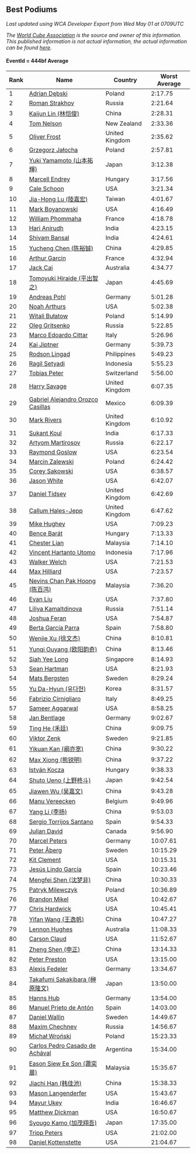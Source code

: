 ## Best Podiums

*Last updated using WCA Developer Export from Wed May 01 at 0709UTC*

*The [World Cube Association](https://www.worldcubeassociation.org) is the source and owner of this information. This published information is not actual information, the actual information can be found [here](https://www.worldcubeassociation.org/results).*

#### EventId = 444bf Average

|Rank|Name|Country|Worst Average|  
|--|--|--|--|  
|1|[Adrian Dębski](https://www.worldcubeassociation.org/persons/2017DEBS01)|Poland|2:17.75|  
|2|[Roman Strakhov](https://www.worldcubeassociation.org/persons/2012STRA02)|Russia|2:21.64|  
|3|[Kaijun Lin (林恺俊)](https://www.worldcubeassociation.org/persons/2013LINK01)|China|2:28.31|  
|4|[Tom Nelson](https://www.worldcubeassociation.org/persons/2013NELS01)|New Zealand|2:33.36|  
|5|[Oliver Frost](https://www.worldcubeassociation.org/persons/2012FROS01)|United Kingdom|2:35.62|  
|6|[Grzegorz Jałocha](https://www.worldcubeassociation.org/persons/2012JALO01)|Poland|2:57.81|  
|7|[Yuki Yamamoto (山本祐輝)](https://www.worldcubeassociation.org/persons/2010YAMA04)|Japan|3:12.38|  
|8|[Marcell Endrey](https://www.worldcubeassociation.org/persons/2007ENDR01)|Hungary|3:17.56|  
|9|[Cale Schoon](https://www.worldcubeassociation.org/persons/2014SCHO02)|USA|3:21.34|  
|10|[Jia-Hong Lu (陸嘉宏)](https://www.worldcubeassociation.org/persons/2007LUJI01)|Taiwan|4:01.67|  
|11|[Mark Boyanowski](https://www.worldcubeassociation.org/persons/2014BOYA01)|USA|4:16.49|  
|12|[William Phommaha](https://www.worldcubeassociation.org/persons/2015PHOM01)|France|4:18.78|  
|13|[Hari Anirudh](https://www.worldcubeassociation.org/persons/2013ANIR01)|India|4:23.15|  
|14|[Shivam Bansal](https://www.worldcubeassociation.org/persons/2011BANS02)|India|4:24.61|  
|15|[Yucheng Chen (陈裕铖)](https://www.worldcubeassociation.org/persons/2015CHEN49)|China|4:29.85|  
|16|[Arthur Garcin](https://www.worldcubeassociation.org/persons/2014GARC27)|France|4:32.94|  
|17|[Jack Cai](https://www.worldcubeassociation.org/persons/2014CAIJ02)|Australia|4:34.77|  
|18|[Tomoyuki Hiraide (平出智之)](https://www.worldcubeassociation.org/persons/2012HIRA01)|Japan|4:45.69|  
|19|[Andreas Pohl](https://www.worldcubeassociation.org/persons/2012POHL01)|Germany|5:01.28|  
|20|[Noah Arthurs](https://www.worldcubeassociation.org/persons/2012ARTH01)|USA|5:02.38|  
|21|[Witali Bułatow](https://www.worldcubeassociation.org/persons/2015BUAT01)|Poland|5:14.99|  
|22|[Oleg Gritsenko](https://www.worldcubeassociation.org/persons/2011GRIT01)|Russia|5:22.85|  
|23|[Marco Edoardo Cittar](https://www.worldcubeassociation.org/persons/2015CITT01)|Italy|5:26.96|  
|24|[Kai Jiptner](https://www.worldcubeassociation.org/persons/2007JIPT01)|Germany|5:39.73|  
|25|[Rodson Lingad](https://www.worldcubeassociation.org/persons/2011LING02)|Philippines|5:49.23|  
|26|[Ragil Setyadi](https://www.worldcubeassociation.org/persons/2011SETY02)|Indonesia|5:55.23|  
|27|[Tobias Peter](https://www.worldcubeassociation.org/persons/2014PETE03)|Switzerland|5:56.00|  
|28|[Harry Savage](https://www.worldcubeassociation.org/persons/2013SAVA01)|United Kingdom|6:07.35|  
|29|[Gabriel Alejandro Orozco Casillas](https://www.worldcubeassociation.org/persons/2008CASI01)|Mexico|6:09.39|  
|30|[Mark Rivers](https://www.worldcubeassociation.org/persons/2015RIVE05)|United Kingdom|6:10.92|  
|31|[Sukant Koul](https://www.worldcubeassociation.org/persons/2014KOUL01)|India|6:17.33|  
|32|[Artyom Martirosov](https://www.worldcubeassociation.org/persons/2016MART29)|Russia|6:22.17|  
|33|[Raymond Goslow](https://www.worldcubeassociation.org/persons/2014GOSL01)|USA|6:23.54|  
|34|[Marcin Zalewski](https://www.worldcubeassociation.org/persons/2011ZALE02)|Poland|6:24.42|  
|35|[Corey Sakowski](https://www.worldcubeassociation.org/persons/2011SAKO01)|USA|6:38.57|  
|36|[Jason White](https://www.worldcubeassociation.org/persons/2016WHIT16)|USA|6:42.07|  
|37|[Daniel Tidsey](https://www.worldcubeassociation.org/persons/2016TIDS01)|United Kingdom|6:42.69|  
|38|[Callum Hales-Jepp](https://www.worldcubeassociation.org/persons/2012HALE01)|United Kingdom|6:47.62|  
|39|[Mike Hughey](https://www.worldcubeassociation.org/persons/2007HUGH01)|USA|7:09.23|  
|40|[Bence Barát](https://www.worldcubeassociation.org/persons/2008BARA01)|Hungary|7:13.33|  
|41|[Chester Lian](https://www.worldcubeassociation.org/persons/2009LIAN03)|Malaysia|7:14.10|  
|42|[Vincent Hartanto Utomo](https://www.worldcubeassociation.org/persons/2010UTOM01)|Indonesia|7:17.96|  
|43|[Walker Welch](https://www.worldcubeassociation.org/persons/2011WELC01)|USA|7:21.53|  
|44|[Max Hilliard](https://www.worldcubeassociation.org/persons/2015HILL09)|USA|7:23.57|  
|45|[Nevins Chan Pak Hoong (陈百鸿)](https://www.worldcubeassociation.org/persons/2010CHAN20)|Malaysia|7:36.20|  
|46|[Evan Liu](https://www.worldcubeassociation.org/persons/2009LIUE01)|USA|7:37.80|  
|47|[Liliya Kamaltdinova](https://www.worldcubeassociation.org/persons/2012KAMA01)|Russia|7:51.14|  
|48|[Joshua Feran](https://www.worldcubeassociation.org/persons/2011FERA01)|USA|7:54.87|  
|49|[Berta García Parra](https://www.worldcubeassociation.org/persons/2014PARR02)|Spain|7:58.80|  
|50|[Wenjie Xu (徐文杰)](https://www.worldcubeassociation.org/persons/2016XUWE02)|China|8:10.81|  
|51|[Yunqi Ouyang (欧阳韵奇)](https://www.worldcubeassociation.org/persons/2007YUNQ01)|China|8:13.46|  
|52|[Siah Yee Long](https://www.worldcubeassociation.org/persons/2015LONG01)|Singapore|8:14.93|  
|53|[Sean Hartman](https://www.worldcubeassociation.org/persons/2016HART02)|USA|8:21.93|  
|54|[Mats Bergsten](https://www.worldcubeassociation.org/persons/2008BERG04)|Sweden|8:29.24|  
|55|[Yu Da-Hyun (유다현)](https://www.worldcubeassociation.org/persons/2008YUDA01)|Korea|8:31.57|  
|56|[Fabrizio Cirnigliaro](https://www.worldcubeassociation.org/persons/2008CIRN01)|Italy|8:49.25|  
|57|[Sameer Aggarwal](https://www.worldcubeassociation.org/persons/2017AGGA01)|USA|8:58.25|  
|58|[Jan Bentlage](https://www.worldcubeassociation.org/persons/2010BENT01)|Germany|9:02.67|  
|59|[Ting He (禾廷)](https://www.worldcubeassociation.org/persons/2015HETI01)|China|9:09.75|  
|60|[Viktor Zenk](https://www.worldcubeassociation.org/persons/2016ZENK01)|Sweden|9:21.85|  
|61|[Yikuan Kan (阚亦宽)](https://www.worldcubeassociation.org/persons/2015KANY01)|China|9:30.22|  
|62|[Max Xiong (熊锐明)](https://www.worldcubeassociation.org/persons/2015XION03)|China|9:37.22|  
|63|[István Kocza](https://www.worldcubeassociation.org/persons/2005KOCZ01)|Hungary|9:38.33|  
|64|[Shuto Ueno (上野柊斗)](https://www.worldcubeassociation.org/persons/2008UENO01)|Japan|9:42.54|  
|65|[Jiawen Wu (吴嘉文)](https://www.worldcubeassociation.org/persons/2010WUJI01)|China|9:43.28|  
|66|[Manu Vereecken](https://www.worldcubeassociation.org/persons/2010VERE01)|Belgium|9:49.96|  
|67|[Yang Li (李扬)](https://www.worldcubeassociation.org/persons/2012LIYA01)|China|9:53.03|  
|68|[Sergio Torrijos Santano](https://www.worldcubeassociation.org/persons/2013SANT13)|Spain|9:54.33|  
|69|[Julian David](https://www.worldcubeassociation.org/persons/2010DAVI06)|Canada|9:56.90|  
|70|[Marcel Peters](https://www.worldcubeassociation.org/persons/2012PETE03)|Germany|10:07.61|  
|71|[Peter Åberg](https://www.worldcubeassociation.org/persons/2013ABER01)|Sweden|10:15.29|  
|72|[Kit Clement](https://www.worldcubeassociation.org/persons/2008CLEM01)|USA|10:15.31|  
|73|[Jesús Lindo García](https://www.worldcubeassociation.org/persons/2013GARC08)|Spain|10:23.46|  
|74|[Mengfei Shen (沈梦非)](https://www.worldcubeassociation.org/persons/2018SHEN07)|China|10:30.33|  
|75|[Patryk Milewczyk](https://www.worldcubeassociation.org/persons/2014MILE01)|Poland|10:36.89|  
|76|[Brandon Mikel](https://www.worldcubeassociation.org/persons/2011MIKE01)|USA|10:42.67|  
|77|[Chris Hardwick](https://www.worldcubeassociation.org/persons/2003HARD01)|USA|10:45.41|  
|78|[Yifan Wang (王逸帆)](https://www.worldcubeassociation.org/persons/2017WANY29)|China|10:47.27|  
|79|[Lennon Hughes](https://www.worldcubeassociation.org/persons/2017HUGH04)|Australia|11:08.33|  
|80|[Carson Claud](https://www.worldcubeassociation.org/persons/2015CLAU02)|USA|11:52.67|  
|81|[Zheng Shen (申正)](https://www.worldcubeassociation.org/persons/2017SHEN06)|China|13:14.33|  
|82|[Peter Preston](https://www.worldcubeassociation.org/persons/2017PRES02)|USA|13:15.00|  
|83|[Alexis Fedeler](https://www.worldcubeassociation.org/persons/2015FEDE01)|Germany|13:34.67|  
|84|[Takafumi Sakakibara (榊原隆文)](https://www.worldcubeassociation.org/persons/2017SAKA04)|Japan|13:50.00|  
|85|[Hanns Hub](https://www.worldcubeassociation.org/persons/2013HUBH01)|Germany|13:54.00|  
|86|[Manuel Prieto de Antón](https://www.worldcubeassociation.org/persons/2015ANTO04)|Spain|14:03.00|  
|87|[Daniel Wallin](https://www.worldcubeassociation.org/persons/2013WALL03)|Sweden|14:49.67|  
|88|[Maxim Chechnev](https://www.worldcubeassociation.org/persons/2011CHEC01)|Russia|14:56.67|  
|89|[Michał Wroński](https://www.worldcubeassociation.org/persons/2015WRON01)|Poland|15:23.33|  
|90|[Carlos Pedro Casado de Achával](https://www.worldcubeassociation.org/persons/2012ACHA01)|Argentina|15:34.00|  
|91|[Eason Siew Ee Son (蕭奕晨)](https://www.worldcubeassociation.org/persons/2009SIEW02)|Malaysia|15:35.67|  
|92|[Jiachi Han (韩佳池)](https://www.worldcubeassociation.org/persons/2014HANJ02)|China|15:38.33|  
|93|[Mason Langenderfer](https://www.worldcubeassociation.org/persons/2013LANG03)|USA|15:43.67|  
|94|[Mayur Ukey](https://www.worldcubeassociation.org/persons/2014UKEY01)|India|16:46.67|  
|95|[Matthew Dickman](https://www.worldcubeassociation.org/persons/2013DICK01)|USA|16:50.67|  
|96|[Syougo Kamo (加茂翔吾)](https://www.worldcubeassociation.org/persons/2015KAMO01)|Japan|17:35.00|  
|97|[Tripp Peters](https://www.worldcubeassociation.org/persons/2017PETE04)|USA|21:02.00|  
|98|[Daniel Kottenstette](https://www.worldcubeassociation.org/persons/2012KOTT01)|USA|21:04.67|  
